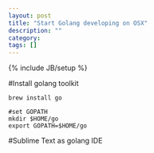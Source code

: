 ```yaml
---
layout: post
title: "Start Golang developing on OSX"
description: ""
category: 
tags: []
---
```

{% include JB/setup %}

#Install golang toolkit

	brew install go
	
	#set GOPATH
	mkdir $HOME/go
	export GOPATH=$HOME/go
	
#Sublime Text as golang IDE

	